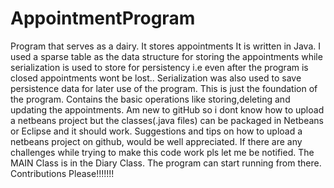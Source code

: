 AppointmentProgram
==================

Program that serves as a dairy. It stores appointments
It is written in Java.
I used a sparse table as the data structure for storing the appointments while serialization is used to store for persistency i.e even after the program is closed appointments wont be lost..
Serialization was also used to save persistence data for later use of the program.
This is just the foundation of the program. Contains the basic operations like storing,deleting and updating the appointments.
Am new to gitHub so i dont know how to upload a netbeans project but the classes(.java files) can be packaged in Netbeans or Eclipse and it should work.
Suggestions and tips on how to upload a netbeans project on github, would be well appreciated.
If there are any challenges while trying to make this code work pls let me be notified.
The MAIN Class is in the Diary Class. The program can start running from there.
Contributions Please!!!!!!!
